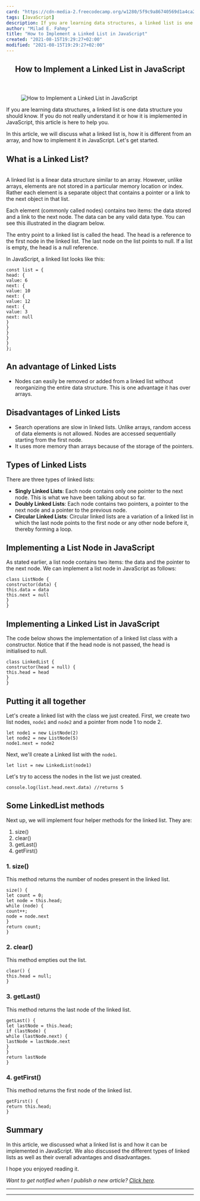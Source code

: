```yaml
---
card: "https://cdn-media-2.freecodecamp.org/w1280/5f9c9a86740569d1a4ca2622.jpg"
tags: [JavaScript]
description: If you are learning data structures, a linked list is one dat
author: "Milad E. Fahmy"
title: "How to Implement a Linked List in JavaScript"
created: "2021-08-15T19:29:27+02:00"
modified: "2021-08-15T19:29:27+02:00"
---
```

<div class="site-wrapper">
<main id="site-main" class="site-main outer">
<div class="inner">
<article class="post-full post tag-javascript tag-algorithms tag-data-structures ">
<header class="post-full-header">
<h1 class="post-full-title">How to Implement a Linked List in JavaScript</h1>
</header>
<figure class="post-full-image">
<picture>
<source media="(max-width: 700px)" sizes="1px" srcset="data:image/gif;base64,R0lGODlhAQABAIAAAAAAAP///yH5BAEAAAAALAAAAAABAAEAAAIBRAA7 1w">
<source media="(min-width: 701px)" sizes="(max-width: 800px) 400px,
(max-width: 1170px) 700px,
1400px" srcset="https://cdn-media-2.freecodecamp.org/w1280/5f9c9a86740569d1a4ca2622.jpg 300w,
https://cdn-media-2.freecodecamp.org/w1280/5f9c9a86740569d1a4ca2622.jpg 600w,
https://cdn-media-2.freecodecamp.org/w1280/5f9c9a86740569d1a4ca2622.jpg 1000w,
https://cdn-media-2.freecodecamp.org/w1280/5f9c9a86740569d1a4ca2622.jpg 2000w">
<img onerror="this.style.display='none'" src="https://cdn-media-2.freecodecamp.org/w1280/5f9c9a86740569d1a4ca2622.jpg" alt="How to Implement a Linked List in JavaScript">
</picture>
</figure>
<section class="post-full-content">
<div class="post-content">
<p>If you are learning data structures, a linked list is one data structure you should know. If you do not really understand it or how it is implemented in JavaScript, this article is here to help you. </p>
<p>In this article, we will discuss what a linked list is, how it is different from an array, and how to implement it in JavaScript. Let's get started.</p>
<h2 id="what-is-a-linked-list">What is a Linked List?</h2>
<p><br>A linked list is a linear data structure similar to an array. However, unlike arrays, elements are not stored in a particular memory location or index. Rather each element is a separate object that contains a pointer or a link to the next object in that list.</p>
<p>Each element (commonly called nodes) contains two items: the data stored and a link to the next node. The data can be any valid data type. You can see this illustrated in the diagram below.</p>
<p>The entry point to a linked list is called the head. The head is a reference to the first node in the linked list. The last node on the list points to null. If a list is empty, the head is a null reference.</p>
<p>In JavaScript, a linked list looks like this:</p><pre><code class="language-js">const list = {
head: {
value: 6
next: {
value: 10
next: {
value: 12
next: {
value: 3
next: null
}
}
}
}
}
};</code></pre>
<h2 id="an-advantage-of-linked-lists">An advantage of Linked Lists</h2>
<ul>
<li>Nodes can easily be removed or added from a linked list without reorganizing the entire data structure. This is one advantage it has over arrays.</li>
</ul>
<h2 id="disadvantages-of-linked-lists">Disadvantages of Linked Lists</h2>
<ul>
<li>Search operations are slow in linked lists. Unlike arrays, random access of data elements is not allowed. Nodes are accessed sequentially starting from the first node.</li>
<li>It uses more memory than arrays because of the storage of the pointers.</li>
</ul>
<h2 id="types-of-linked-lists">Types of Linked Lists</h2>
<p>There are three types of linked lists:</p>
<ul>
<li><strong>Singly Linked Lists</strong>: Each node contains only one pointer to the next node. This is what we have been talking about so far.</li>
<li><strong>Doubly Linked Lists</strong>: Each node contains two pointers, a pointer to the next node and a pointer to the previous node.</li>
<li><strong>Circular Linked Lists</strong>: Circular linked lists are a variation of a linked list in which the last node points to the first node or any other node before it, thereby forming a loop.</li>
</ul>
<h2 id="implementing-a-list-node-in-javascript">Implementing a List Node in JavaScript</h2>
<p>As stated earlier, a list node contains two items: the data and the pointer to the next node. We can implement a list node in JavaScript as follows:</p><pre><code class="language-js">class ListNode {
constructor(data) {
this.data = data
this.next = null
}
}</code></pre>
<h2 id="implementing-a-linked-list-in-javascript">Implementing a Linked List in JavaScript</h2>
<p>The code below shows the implementation of a linked list class with a constructor. Notice that if the head node is not passed, the head is initialised to null.</p><pre><code class="language-js">class LinkedList {
constructor(head = null) {
this.head = head
}
}</code></pre>
<h2 id="putting-it-all-together">Putting it all together</h2>
<p>Let's create a linked list with the class we just created. First, we create two list nodes, <code>node1</code> and <code>node2</code> and a pointer from node 1 to node 2.</p><pre><code class="language-js">let node1 = new ListNode(2)
let node2 = new ListNode(5)
node1.next = node2</code></pre>
<p>Next, we'll create a Linked list with the <code>node1</code>.</p><pre><code class="language-js">let list = new LinkedList(node1)</code></pre>
<p>Let's try to access the nodes in the list we just created.</p><pre><code class="language-js">console.log(list.head.next.data) //returns 5</code></pre>
<h2 id="some-linkedlist-methods">Some LinkedList methods</h2>
<p>Next up, we will implement four helper methods for the linked list. They are:</p>
<ol>
<li>size()</li>
<li>clear()</li>
<li>getLast()</li>
<li>getFirst()</li>
</ol>
<h3 id="1-size-">1. size()</h3>
<p>This method returns the number of nodes present in the linked list.</p><pre><code class="language-js">size() {
let count = 0;
let node = this.head;
while (node) {
count++;
node = node.next
}
return count;
}
</code></pre>
<h3 id="2-clear-">2. clear()</h3>
<p>This method empties out the list.</p><pre><code class="language-js">clear() {
this.head = null;
}</code></pre>
<h3 id="3-getlast-">3. getLast()</h3>
<p>This method returns the last node of the linked list.</p><pre><code class="language-js">getLast() {
let lastNode = this.head;
if (lastNode) {
while (lastNode.next) {
lastNode = lastNode.next
}
}
return lastNode
}</code></pre>
<h3 id="4-getfirst-">4. getFirst()</h3>
<p>This method returns the first node of the linked list.</p><pre><code class="language-js">getFirst() {
return this.head;
}</code></pre>
<h2 id="summary">Summary</h2>
<p>In this article, we discussed what a linked list is and how it can be implemented in JavaScript. We also discussed the different types of linked lists as well as their overall advantages and disadvantages.</p>
<p>I hope you enjoyed reading it.</p>
<p><em>Want to get notified when I publish a new article? <a href="https://mailchi.mp/69ea601a3f64/join-sarahs-mailing-list">Click here</a>.</em></p>
</div>
<hr>
<hr>
</section>
</article>
</div>
</main>
</div>
<!-- Google Tag Manager (noscript) -->
<!-- End Google Tag Manager (noscript) -->
